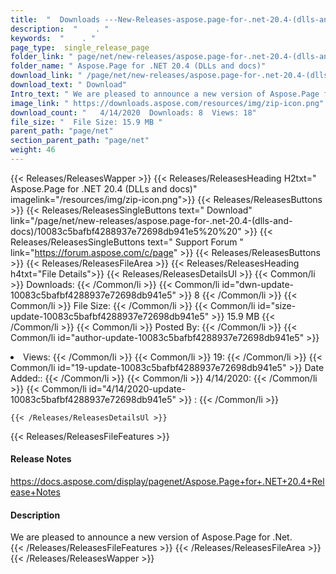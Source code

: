 ```yaml
---
title:  "  Downloads ---New-Releases-aspose.page-for-.net-20.4-(dlls-and-docs) . " 
description:  "    . " 
keywords:  "    . " 
page_type:  single_release_page
folder_link: " page/net/new-releases/aspose.page-for-.net-20.4-(dlls-and-docs)/"
folder_name: " Aspose.Page for .NET 20.4 (DLLs and docs)"
download_link: " /page/net/new-releases/aspose.page-for-.net-20.4-(dlls-and-docs)/10083c5bafbf4288937e72698db941e5"
download_text: " Download"
Intro_text: " We are pleased to announce a new version of Aspose.Page for .Net."
image_link: " https://downloads.aspose.com/resources/img/zip-icon.png"
download_count: "   4/14/2020  Downloads: 8  Views: 18"
file_size: "  File Size: 15.9 MB "
parent_path: "page/net"
section_parent_path: "page/net"
weight: 46 
---
```


{{< Releases/ReleasesWapper >}}
  {{< Releases/ReleasesHeading H2txt=" Aspose.Page for .NET 20.4 (DLLs and docs)" imagelink="/resources/img/zip-icon.png">}}
  {{< Releases/ReleasesButtons >}}
    {{< Releases/ReleasesSingleButtons text=" Download" link="/page/net/new-releases/aspose.page-for-.net-20.4-(dlls-and-docs)/10083c5bafbf4288937e72698db941e5%20%20" >}}
    {{< Releases/ReleasesSingleButtons text=" Support Forum " link="https://forum.aspose.com/c/page" >}}
  {{< Releases/ReleasesButtons >}}
  {{< Releases/ReleasesFileArea >}}
    {{< Releases/ReleasesHeading h4txt="File Details">}}
    {{< Releases/ReleasesDetailsUl >}}
            {{< Common/li  >}} Downloads: {{< /Common/li >}} 
      {{< Common/li id="dwn-update-10083c5bafbf4288937e72698db941e5" >}} 8 {{< /Common/li >}} 
      {{< Common/li  >}} File Size: {{< /Common/li >}} 
      {{< Common/li id="size-update-10083c5bafbf4288937e72698db941e5" >}} 15.9 MB {{< /Common/li >}} 
      {{< Common/li  >}} Posted By: {{< /Common/li >}} 
      {{< Common/li id="author-update-10083c5bafbf4288937e72698db941e5" >}} <li>Views: {{< /Common/li >}} 
      {{< Common/li  >}} 19: {{< /Common/li >}} 
      {{< Common/li id="19-update-10083c5bafbf4288937e72698db941e5" >}} Date Added:: {{< /Common/li >}} 
      {{< Common/li  >}} 4/14/2020: {{< /Common/li >}} 
      {{< Common/li id="4/14/2020-update-10083c5bafbf4288937e72698db941e5" >}} : {{< /Common/li >}} 

    {{< /Releases/ReleasesDetailsUl >}}

  {{< Releases/ReleasesFileFeatures >}}
      <h4>Release Notes</h4><div><a href="https://docs.aspose.com/display/pagenet/Aspose.Page+for+.NET+20.4+Release+Notes">https://docs.aspose.com/display/pagenet/Aspose.Page+for+.NET+20.4+Release+Notes</a></div><h4>Description</h4><div class="HTMLDescription">We are pleased to announce a new version of Aspose.Page for .Net.</div>
  {{< /Releases/ReleasesFileFeatures >}}
 {{< /Releases/ReleasesFileArea >}}
{{< /Releases/ReleasesWapper >}}


